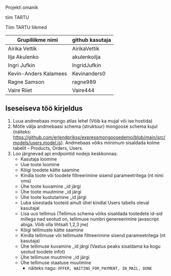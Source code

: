 

Projekti omanik

tiim TARTU

Tiim TARTU liikmed

| Grupiliikme nimi | github kasutaja |
| --- | --- |
| Airika Vettik | AirikaVettik |
| Ilja Akulenko | akulenkoilja |
| Ingri Jufkin | IngridJufkin |
| Kevin-Anders Kalamees | Kevinanders0 |
| Ragne Samson | ragne989 |
| Vaire Riiet | Vaire444 |


## Iseseiseva töö kirjeldus

1. Luua andmebaas mongo atlas lehel (Võib ka mujal või ise hostida)
2. Mõtle välja andmebaasi schema (struktuur) mongoose schema kujul (näiteks: https://github.com/erlendprikss/expressmongoosedemo/blob/main/src/models/users.model.js). Andmebaas võiks miinimum sisaldada kolme tabelit – Products, Orders, Users.
3. Loo järgnevad api endpointid nodejs keskkonnas:
   - Kasutaja loomine
   - Uue toote loomine 
   - Kõigi toodete kätte saamine
   - Kindla toote või toodete filtreerimine sisend parameetritega (nt nimi vms)
   - Ühe toote kuvamine _id järgi
   - Ühe toote muutmine _id järgi
   - Ühe toote kustutamine _id järgi
   - Luba sisestada tooteid ainult ühel kindlal Users tabelis oleval kasutajal
   - Lisa uus tellimus (Tellimus schema võiks sisaldada tootedete id-sid millega nad seotud on, tellimuse numbri genereerimine javascript abiga. Võib olla lihtsalt 1,2,3 jne)
   - Kõigi tellimuste kätte saamine
   - Kindla tellimuse või tellimuste filtreerimine sisend parameetritega (nt kasutaja)
   - Ühe tellimuse kuvamine _id järgi (Vastus peaks sisaldama ka kogu seotud toodete infot)
   - Ühe tellimuse muutmine _id järgi
   - Ühe tellimuse staatuse muutmine
     -  näiteks nagu: ``` OFFER, WAITING_FOR_PAYMENT, IN_MAIL, DONE ```
